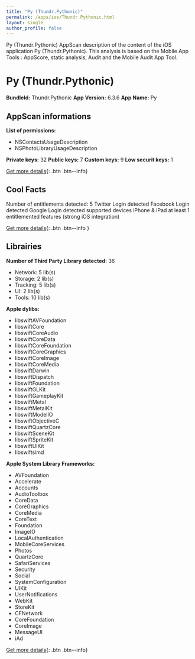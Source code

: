 ```yaml
---
title: "Py (Thundr.Pythonic)"
permalink: /apps/ios/Thundr.Pythonic.html
layout: single
author_profile: false
---
```

Py (Thundr.Pythonic) AppScan description of the content of the iOS application Py (Thundr.Pythonic). This analysis is based on the Mobile App Tools : AppScore, static analysis, Audit and the Mobile Audit App Tool.

# Py (Thundr.Pythonic)

**BundleId:** Thundr.Pythonic
**App Version:** 6.3.6
**App Name:** Py


## AppScan informations 

**List of permissions:** 
- NSContactsUsageDescription
- NSPhotoLibraryUsageDescription
  
  
**Private keys:** 32
**Public keys:** 7
**Custom keys:** 9
**Low securit keys:** 1
  
[Get more details](/pricing.html){: .btn .btn--info}

## Cool Facts

Number of entitlements detected: 5
Twitter Login detected
Facebook Login detected
Google Login detected
supported devices iPhone & iPad
at least 1 entitlemented features (strong iOS integration)
  
[Get more details](/pricing.html){: .btn .btn--info }

## Librairies 
**Number of Third Party Library detected:** 36
- Network: 5 lib(s)
- Storage: 2 lib(s)
- Tracking: 5 lib(s)
- UI: 2 lib(s)
- Tools: 10 lib(s)


**Apple dylibs:**
- libswiftAVFoundation
- libswiftCore
- libswiftCoreAudio
- libswiftCoreData
- libswiftCoreFoundation
- libswiftCoreGraphics
- libswiftCoreImage
- libswiftCoreMedia
- libswiftDarwin
- libswiftDispatch
- libswiftFoundation
- libswiftGLKit
- libswiftGameplayKit
- libswiftMetal
- libswiftMetalKit
- libswiftModelIO
- libswiftObjectiveC
- libswiftQuartzCore
- libswiftSceneKit
- libswiftSpriteKit
- libswiftUIKit
- libswiftsimd


**Apple System Library Frameworks:**
- AVFoundation
- Accelerate
- Accounts
- AudioToolbox
- CoreData
- CoreGraphics
- CoreMedia
- CoreText
- Foundation
- ImageIO
- LocalAuthentication
- MobileCoreServices
- Photos
- QuartzCore
- SafariServices
- Security
- Social
- SystemConfiguration
- UIKit
- UserNotifications
- WebKit
- StoreKit
- CFNetwork
- CoreFoundation
- CoreImage
- MessageUI
- iAd


  
[Get more details](/pricing.html){: .btn .btn--info}

